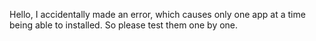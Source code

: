 Hello, 
I accidentally made an error, which causes only one app at a time being able to installed. So please test them one by one.
